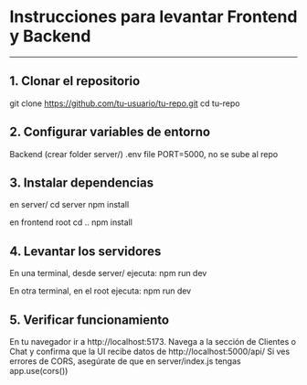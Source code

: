 # Instrucciones para levantar Frontend y Backend

---

## 1. Clonar el repositorio

git clone https://github.com/tu-usuario/tu-repo.git
cd tu-repo

## 2. Configurar variables de entorno

Backend (crear folder server/)
.env file PORT=5000, no se sube al repo

## 3. Instalar dependencias

en server/
cd server
npm install

en frontend root
cd ..
npm install

## 4. Levantar los servidores

En una terminal, desde server/ ejecuta:
npm run dev 

En otra terminal, en el root ejecuta:
npm run dev

## 5. Verificar funcionamiento

En tu navegador ir a http://localhost:5173.
Navega a la sección de Clientes o Chat y confirma que la UI recibe datos de http://localhost:5000/api/
Si ves errores de CORS, asegúrate de que en server/index.js tengas app.use(cors())